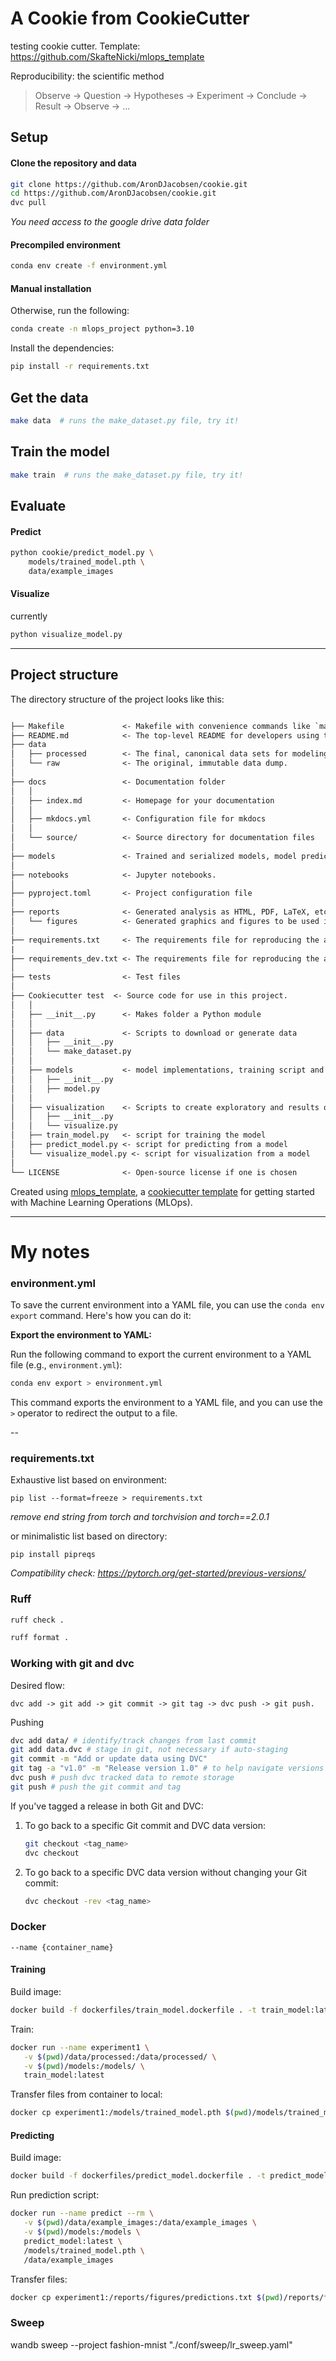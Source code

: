 # A Cookie from CookieCutter

testing cookie cutter.
Template: https://github.com/SkafteNicki/mlops_template

Reproducibility: the scientific method

> Observe -> Question -> Hypotheses -> Experiment -> Conclude -> Result -> Observe -> ...


## Setup

#### Clone the repository and data

```bash
git clone https://github.com/AronDJacobsen/cookie.git
cd https://github.com/AronDJacobsen/cookie.git
dvc pull
```
*You need access to the google drive data folder*


#### Precompiled environment

```bash
conda env create -f environment.yml
```

#### Manual installation

Otherwise, run the following:

```bash
conda create -n mlops_project python=3.10
```

Install the dependencies:

```bash
pip install -r requirements.txt
```

## Get the data

```bash
make data  # runs the make_dataset.py file, try it!
```


## Train the model

```bash
make train  # runs the make_dataset.py file, try it!
```


## Evaluate


#### Predict

```bash
python cookie/predict_model.py \
    models/trained_model.pth \
    data/example_images
```

#### Visualize

currently

```bash
python visualize_model.py
```





---

## Project structure

The directory structure of the project looks like this:

```txt

├── Makefile             <- Makefile with convenience commands like `make data` or `make train`
├── README.md            <- The top-level README for developers using this project.
├── data
│   ├── processed        <- The final, canonical data sets for modeling.
│   └── raw              <- The original, immutable data dump.
│
├── docs                 <- Documentation folder
│   │
│   ├── index.md         <- Homepage for your documentation
│   │
│   ├── mkdocs.yml       <- Configuration file for mkdocs
│   │
│   └── source/          <- Source directory for documentation files
│
├── models               <- Trained and serialized models, model predictions, or model summaries
│
├── notebooks            <- Jupyter notebooks.
│
├── pyproject.toml       <- Project configuration file
│
├── reports              <- Generated analysis as HTML, PDF, LaTeX, etc.
│   └── figures          <- Generated graphics and figures to be used in reporting
│
├── requirements.txt     <- The requirements file for reproducing the analysis environment
|
├── requirements_dev.txt <- The requirements file for reproducing the analysis environment
│
├── tests                <- Test files
│
├── Cookiecutter test  <- Source code for use in this project.
│   │
│   ├── __init__.py      <- Makes folder a Python module
│   │
│   ├── data             <- Scripts to download or generate data
│   │   ├── __init__.py
│   │   └── make_dataset.py
│   │
│   ├── models           <- model implementations, training script and prediction script
│   │   ├── __init__.py
│   │   ├── model.py
│   │
│   ├── visualization    <- Scripts to create exploratory and results oriented visualizations
│   │   ├── __init__.py
│   │   └── visualize.py
│   ├── train_model.py   <- script for training the model
│   ├── predict_model.py <- script for predicting from a model
│   └── visualize_model.py <- script for visualization from a model
│
└── LICENSE              <- Open-source license if one is chosen
```

Created using [mlops_template](https://github.com/SkafteNicki/mlops_template),
a [cookiecutter template](https://github.com/cookiecutter/cookiecutter) for getting
started with Machine Learning Operations (MLOps).

---

# My notes



### environment.yml

To save the current environment into a YAML file, you can use the `conda env export` command. Here's how you can do it:

**Export the environment to YAML:**

   Run the following command to export the current environment to a YAML file (e.g., `environment.yml`):

   ```bash
   conda env export > environment.yml
   ```

   This command exports the environment to a YAML file, and you can use the `>` operator to redirect the output to a file.



--

### requirements.txt

Exhaustive list based on environment:

`pip list --format=freeze > requirements.txt`

*remove end string from torch and torchvision and torch==2.0.1*


or minimalistic list based on directory:

`pip install pipreqs`

*Compatibility check: https://pytorch.org/get-started/previous-versions/*


### Ruff

```bash
ruff check .
```

```bash
ruff format .
```

### Working with git and dvc


Desired flow:
   ```bach
   dvc add -> git add -> git commit -> git tag -> dvc push -> git push.
   ```

Pushing
   ```bash
   dvc add data/ # identify/track changes from last commit
   git add data.dvc # stage in git, not necessary if auto-staging
   git commit -m "Add or update data using DVC"
   git tag -a "v1.0" -m "Release version 1.0" # to help navigate versions
   dvc push # push dvc tracked data to remote storage
   git push # push the git commit and tag
   ```

If you've tagged a release in both Git and DVC:

1. To go back to a specific Git commit and DVC data version:
   ```bash
   git checkout <tag_name>
   dvc checkout
   ```

2. To go back to a specific DVC data version without changing your Git commit:
   ```bash
   dvc checkout -rev <tag_name>
   ```


### Docker

`--name {container_name}`

#### Training


Build image:
```bash
docker build -f dockerfiles/train_model.dockerfile . -t train_model:latest
```

Train:
```bash
docker run --name experiment1 \
   -v $(pwd)/data/processed:/data/processed/ \
   -v $(pwd)/models:/models/ \
   train_model:latest
```

Transfer files from container to local:
```bash
docker cp experiment1:/models/trained_model.pth $(pwd)/models/trained_model.pth
```


#### Predicting

Build image:
```bash
docker build -f dockerfiles/predict_model.dockerfile . -t predict_model:latest
```

Run prediction script:
```bash
docker run --name predict --rm \
   -v $(pwd)/data/example_images:/data/example_images \
   -v $(pwd)/models:/models \
   predict_model:latest \
   /models/trained_model.pth \
   /data/example_images
```

Transfer files:
```bash
docker cp experiment1:/reports/figures/predictions.txt $(pwd)/reports/figures/predictions.txt
```

### Sweep

wandb sweep --project fashion-mnist "./conf/sweep/lr_sweep.yaml"
